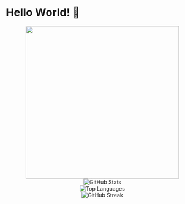 # Hello World! 👋

<div align="center">
  <img src="https://media.giphy.com/media/qgQUggAC3Pfv687qPC/giphy.gif" width="400"/>
</div>

<div align="center">
  <img src="https://github-readme-stats.vercel.app/api?username=yourusername&show_icons=true&theme=radical&include_all_commits=true&count_private=true" alt="GitHub Stats"/>
</div>

<div align="center">
  <img src="https://github-readme-stats.vercel.app/api/top-langs/?username=yourusername&layout=compact&theme=radical" alt="Top Languages"/>
</div>

<div align="center">
  <img src="https://github-readme-streak-stats.herokuapp.com/?user=yourusername&theme=radical" alt="GitHub Streak"/>
</div>

